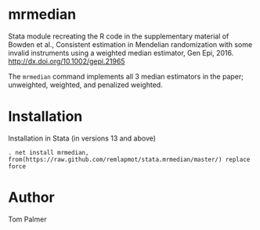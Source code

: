 # mrmedian
Stata module recreating the R code in the supplementary material of Bowden et al., Consistent estimation in Mendelian randomization with some invalid instruments using a weighted median estimator, Gen Epi, 2016. <http://dx.doi.org/10.1002/gepi.21965>

The `mrmedian` command implements all 3 median estimators in the paper; unweighted, weighted, and penalized weighted.

Installation
============

Installation in Stata (in versions 13 and above)
```
. net install mrmedian, from(https://raw.github.com/remlapmot/stata.mrmedian/master/) replace force
```

Author
=======
Tom Palmer
